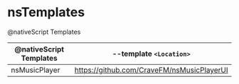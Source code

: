 # nsTemplates
@nativeScript Templates


| @nativeScript Templates | --template `<Location>` |
|-------------------------|-----------------------------------------------|
| nsMusicPlayer           |  https://github.com/CraveFM/nsMusicPlayerUI   |
